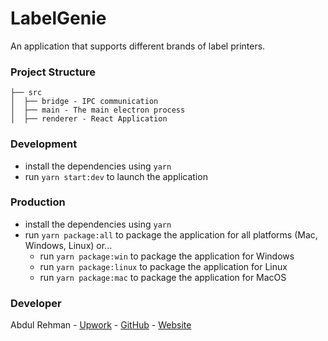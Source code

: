 # LabelGenie

An application that supports different brands of label printers.

### Project Structure

```
├── src
│  ├── bridge - IPC communication
│  ├── main - The main electron process
│  ├── renderer - React Application
```

### Development

- install the dependencies using `yarn`
- run `yarn start:dev` to launch the application

### Production

- install the dependencies using `yarn`
- run `yarn package:all` to package the application for all platforms (Mac, Windows, Linux) or...
  - run `yarn package:win` to package the application for Windows
  - run `yarn package:linux` to package the application for Linux
  - run `yarn package:mac` to package the application for MacOS

### Developer

Abdul Rehman - [Upwork](https://www.upwork.com/freelancers/~010d76b8839f89f4a3) - [GitHub](https://github.com/AbdulRehmanMehar) - [Website](https://abdurehman.com/)
